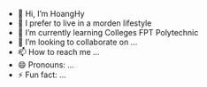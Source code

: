 - 👋 Hi, I’m HoangHy
- 👀 I prefer to live in a morden lifestyle 
- 🌱 I’m currently learning Colleges FPT Polytechnic
- 💞️ I’m looking to collaborate on ...
- 📫 How to reach me ...
- 😄 Pronouns: ...
- ⚡ Fun fact: ...

<!---
cphoanghy/cphoanghy is a ✨ special ✨ repository because its `README.md` (this file) appears on your GitHub profile.
You can click the Preview link to take a look at your changes.
--->
